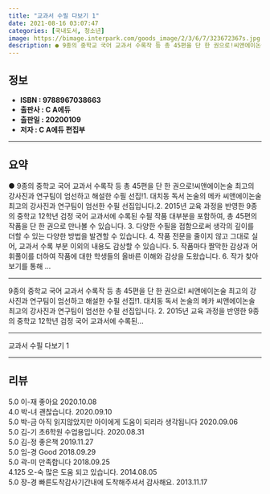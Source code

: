 ```yaml
---
title: "교과서 수필 다보기 1"
date: 2021-08-16 03:07:47
categories: [국내도서, 청소년]
image: https://bimage.interpark.com/goods_image/2/3/6/7/323672367s.jpg
description: ● 9종의 중학교 국어 교과서 수록작 등 총 45편을 단 한 권으로!씨앤에이논술 최고의 강사진과 연구팀이 엄선하고 해설한 수필 선집!1. 대치동 독서 논술의 메카 씨앤에이논술 최고의 강사진과 연구팀이 엄선한 수필 선집입니다.2. 2015년 교육 과정을 반영한 9종의 중학교 12학년 검
---
```


## **정보**

- **ISBN : 9788967038663**
- **출판사 : C A에듀**
- **출판일 : 20200109**
- **저자 : C A에듀 편집부**

------



## **요약**

●  9종의 중학교 국어 교과서 수록작 등 총 45편을 단 한 권으로!씨앤에이논술 최고의 강사진과 연구팀이 엄선하고 해설한 수필 선집!1. 대치동 독서 논술의 메카 씨앤에이논술 최고의 강사진과 연구팀이 엄선한 수필 선집입니다.2. 2015년 교육 과정을 반영한 9종의 중학교 12학년 검정 국어 교과서에 수록된 수필 작품 대부분을 포함하여, 총 45편의 작품을 단 한 권으로 만나볼 수 있습니다. 3. 다양한 수필을 접함으로써 생각의 깊이를 더할 수 있는 다양한 방법을 발견할 수 있습니다. 4. 작품 전문을 줄이지 않고 그대로 실어, 교과서 수록 부분 이외의 내용도 감상할 수 있습니다. 5. 작품마다 짤막한 감상과 어휘풀이를 더하여 작품에 대한 학생들의 올바른 이해와 감상을 도왔습니다. 6. 작가 찾아보기를 통해 ...

------

9종의 중학교 국어 교과서 수록작 등 총 45편을 단 한 권으로!
씨앤에이논술 최고의 강사진과 연구팀이 엄선하고 해설한 수필 선집!1. 대치동 독서 논술의 메카 씨앤에이논술 최고의 강사진과 연구팀이 엄선한 수필 선집입니다.
2. 2015년 교육 과정을 반영한 9종의 중학교 12학년 검정 국어 교과서에 수록된... 

------


교과서 수필 다보기 1 

------


## **리뷰** 

5.0 이-재 좋아요 2020.10.08 <br/>4.0 박-녀 괜찮습니다. 2020.09.10 <br/>5.0 박-금 아직 읽지않았지만 아이에게 도움이 되리라 생각됩니다 2020.09.06 <br/>5.0 김-기 초6학원 수업용입니다. 2020.08.31 <br/>5.0 김-정 좋은책 2019.11.27 <br/>5.0 임-경 Good  2018.09.29 <br/>5.0 곽-미 만족합니다 2018.09.25 <br/>4.125 오-숙 많은 도움 되고 있습니다. 2014.08.05 <br/>5.0 장-경 빠른도착감사기간내에 도착해주셔서 감사해요. 2013.11.17 <br/>